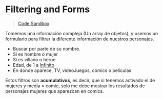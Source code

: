 # Filtering and Forms

> [Code Sandbox](https://codesandbox.io/s/15-filtering-and-forms-q3yo9)

Tomemos una información compleja (Un array de objetos), y usemos un formulario para filtrar la diferente información de nuestros personajes.

-   Buscar por parte de su nombre.
-   Si es hombre o mujer
-   Si es villano o heroe
-   Edad, de 1 a [Infinito](https://developer.mozilla.org/es/docs/Web/JavaScript/Referencia/Objetos_globales/Infinity)
-   En donde aparece, TV, videoJuegos, comics o películas

Estos filtros son **acumulativos**, es decir, que si tenemos activado el de mujeres y media = comic, solo me debe mostrar los resultados de personajes mujeres que aparezcan en comics.
